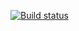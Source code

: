 [![Build status](https://ci.appveyor.com/api/projects/status/a7lw4h6uugv8jv8u/branch/main?svg=true)](https://ci.appveyor.com/project/MaryskaEvseeva/junhomework1-1/branch/main)

